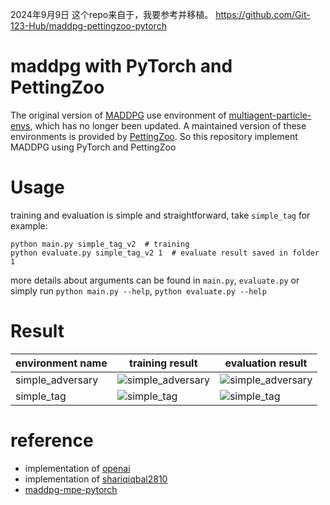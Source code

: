 2024年9月9日
这个repo来自于，我要参考并移植。
https://github.com/Git-123-Hub/maddpg-pettingzoo-pytorch



# maddpg with PyTorch and PettingZoo

The original version of [MADDPG](https://arxiv.org/pdf/1706.02275.pdf)
use environment of  [multiagent-particle-envs](https://github.com/openai/multiagent-particle-envs),
which has no longer been updated.
A maintained version of these environments is provided
by [PettingZoo](https://github.com/Farama-Foundation/PettingZoo).
So this repository implement MADDPG using PyTorch and PettingZoo

# Usage

training and evaluation is simple and straightforward, take `simple_tag` for example:

```shell
python main.py simple_tag_v2  # training
python evaluate.py simple_tag_v2 1  # evaluate result saved in folder 1
```

more details about arguments can be found in `main.py`, `evaluate.py`
or simply run `python main.py --help`, `python evaluate.py --help`

# Result

|  environment name   | training result                                      | evaluation result                                    |
|  ----  |------------------------------------------------------|------------------------------------------------------|
| simple_adversary  | ![simple_adversary](archive/simple_adversary_v2.png) | ![simple_adversary](archive/simple_adversary_v2.gif) |
| simple_tag  | ![simple_tag](archive/simple_tag_v2.png)             | ![simple_tag](archive/simple_tag_v2.gif)             |

# reference

- implementation of [openai](https://github.com/openai/maddpg)
- implementation of [shariqiqbal2810](https://github.com/openai/maddpg)
- [maddpg-mpe-pytorch](https://github.com/Git-123-Hub/maddpg-mpe-pytorch)